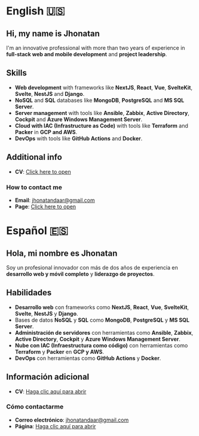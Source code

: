 # English 🇺🇸

## Hi, my name is **Jhonatan**
I'm an innovative professional with more than two years of experience in **full-stack web and mobile development** and **project leadership**.  

## Skills
- **Web development** with frameworks like **NextJS**, **React**, **Vue**, **SvelteKit**, **Svelte**, **NestJS** and **Django**. 
- **NoSQL** and **SQL** databases like **MongoDB**, **PostgreSQL** and **MS SQL Server**.
- **Server management** with tools like **Ansible**, **Zabbix**, **Active Directory**, **Cockpit** and **Azure Windows Management Server**.
- **Cloud with IAC (Infrastructure as Code)** with tools like **Terraform** and **Packer** in **GCP and AWS**.
- **DevOps** with tools like **GitHub Actions** and **Docker**.

## Additional info
- **CV**: [Click here to open](https://drive.google.com/file/d/17IxfO64feMWVI5dnmxQ2A0zjpgrneFAN/view?usp=sharing)

### How to contact me
- **Email**: jhonatandaar@gmail.com
- **Page**: [Click here to open](https://jasprilla.me)

# Español 🇪🇸

## Hola, mi nombre es **Jhonatan**
Soy un profesional innovador con más de dos años de experiencia en **desarrollo web y móvil completo** y **liderazgo de proyectos**.

## Habilidades
- **Desarrollo web** con frameworks como **NextJS**, **React**, **Vue**, **SvelteKit**, **Svelte**, **NestJS** y **Django**. 
- Bases de datos **NoSQL** y **SQL** como **MongoDB**, **PostgreSQL** y **MS SQL Server**.
- **Administración de servidores** con herramientas como **Ansible**, **Zabbix**, **Active Directory**, **Cockpit** y **Azure Windows Management Server**.
- **Nube con IAC (Infraestructura como código)** con herramientas como **Terraform** y **Packer** en **GCP y AWS**.
- **DevOps** con herramientas como **GitHub Actions** y **Docker**.

## Información adicional
- **CV**: [Haga clic aquí para abrir](https://drive.google.com/file/d/1dahRblrIWWmYnO3BWVL0HpS7Nc5iVCzA/view?usp=sharing)

### Cómo contactarme
- **Correo electrónico**: jhonatandaar@gmail.com
- **Página**: [Haga clic aquí para abrir](https://jasprilla.me)

